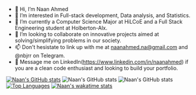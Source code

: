 - 👋 Hi, I’m Naan Ahmed
- 👀 I’m interested in Full-stack development, Data analysis, and Statistics.
- 🌱 I’m currently a Computer Science Major at HiLCoE and a Full Stack Engineering student at Holberton-Alx.
- 💞️ I’m looking to collaborate on innovative projects aimed at solving/simplifying problems in our society.
- 📫 Don't hesistate to link up with me at naanahmed.na@gmail.com and @nbjrr on Telegram.
- 💞️ Message me on LinkedIn(https://www.linkedin.com/in/naanahmed) if you are a clean code enthusiast and looking to build your portfolio.

<!---
naanahmed/naanahmed is a ✨ special ✨ repository because its `README.md` (this file) appears on your GitHub profile.
You can click the Preview link to take a look at your changes.
--->
[![Naan's GitHub stats](https://github-readme-stats.vercel.app/api?username=naanahmed)](https://github.com/anuraghazra/github-readme-stats)
![Naan's GitHub stats](https://github-readme-stats.vercel.app/api?username=naanahmed&count_private=true)
![Naan's GitHub stats](https://github-readme-stats.vercel.app/api?username=naanahmed&show_icons=true&theme=radical)
[![Top Languages](https://github-readme-stats.vercel.app/api/top-langs/?username=naanahmed)](https://github.com/anuraghazra/github-readme-stats)
[![Naan's wakatime stats](https://github-readme-stats.vercel.app/api/wakatime?username=naanahmed)](https://github.com/anuraghazra/github-readme-stats)
